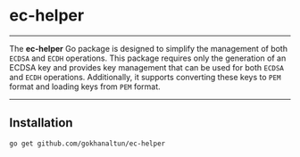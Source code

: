 # ec-helper

---

The **ec-helper** Go package is designed to simplify the management of both `ECDSA` and `ECDH` operations. This package requires only the generation of an ECDSA key and provides key management that can be used for both `ECDSA` and `ECDH` operations. Additionally, it supports converting these keys to `PEM` format and loading keys from `PEM` format.

---

## Installation

```bash
go get github.com/gokhanaltun/ec-helper
```
